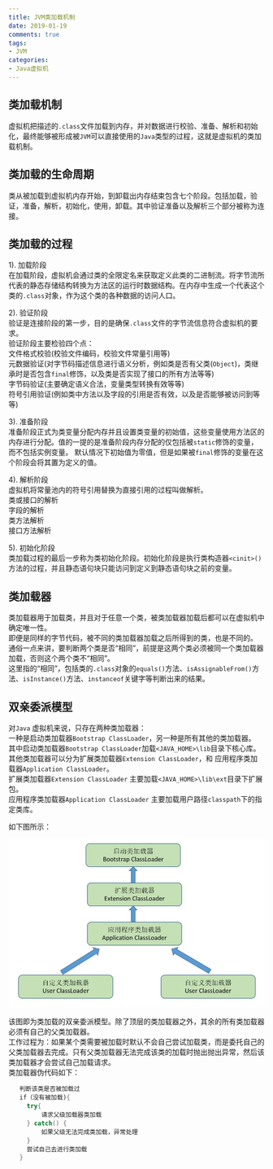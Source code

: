 ```yaml
---
title: JVM类加载机制
date: 2019-01-19
comments: true 
tags:
- JVM
categories:  
- Java虚拟机
---
```


## 类加载机制
虚拟机把描述的`.class`文件加载到内存，并对数据进行校验、准备、解析和初始化，最终能够被形成被`JVM`可以直接使用的`Java`类型的过程，这就是虚拟机的类加载机制。   

## 类加载的生命周期
类从被加载到虚拟机内存开始，到卸载出内存结束包含七个阶段。包括加载，验证，准备，解析，初始化，使用，卸载。其中验证准备以及解析三个部分被称为连接。

## 类加载的过程

1). 加载阶段   
在加载阶段，虚拟机会通过类的全限定名来获取定义此类的二进制流。将字节流所代表的静态存储结构转换为方法区的运行时数据结构。在内存中生成一个代表这个类的`.class`对象，作为这个类的各种数据的访问人口。   

2). 验证阶段   
验证是连接阶段的第一步，目的是确保`.class`文件的字节流信息符合虚拟机的要求。   
验证阶段主要检验四个点：   
   文件格式校验(校验文件编码，校验文件常量引用等)   
   元数据验证(对字节码描述信息进行语义分析，例如类是否有父类(`Object`)，类继承时是否包含`final`修饰，以及类是否实现了接口的所有方法等等)   
   字节码验证(主要确定语义合法，变量类型转换有效等等)   
   符号引用验证(例如类中方法以及字段的引用是否有效，以及是否能够被访问到等等)   

3). 准备阶段   
准备阶段正式为类变量分配内存并且设置类变量的初始值，这些变量使用方法区的内存进行分配。值的一提的是准备阶段内存分配的仅包括被`static`修饰的变量，而不包括实例变量。
默认情况下初始值为零值，但是如果被`final`修饰的变量在这个阶段会将其置为定义的值。   

4). 解析阶段   
虚拟机将常量池内的符号引用替换为直接引用的过程叫做解析。   
   类或接口的解析   
   字段的解析   
   类方法解析   
   接口方法解析   
   
5). 初始化阶段   
类加载过程的最后一步称为类初始化阶段。初始化阶段是执行类构造器`<cinit>()`方法的过程，并且静态语句块只能访问到定义到静态语句块之前的变量。   

## 类加载器
类加载器用于加载类，并且对于任意一个类，被类加载器加载后都可以在虚拟机中确定唯一性。   
即便是同样的字节代码，被不同的类加载器加载之后所得到的类，也是不同的。       
通俗一点来讲，要判断两个类是否“相同”，前提是这两个类必须被同一个类加载器加载，否则这个两个类不“相同”。      
这里指的“相同”，包括类的`.class`对象的`equals()`方法、`isAssignableFrom()`方法、`isInstance()`方法、`instanceof`关键字等判断出来的结果。      

## 双亲委派模型
对`Java` 虚拟机来说，只存在两种类加载器：   
一种是启动类加载器`Bootstrap ClassLoader`，另一种是所有其他的类加载器。   
其中启动类加载器`Bootstrap ClassLoader`加载`<JAVA_HOME>\lib`目录下核心库。   
其他类加载器可以分为扩展类加载器`Extension ClassLoader`，和 应用程序类加载器`Application ClassLoader`。   
扩展类加载器`Extension ClassLoader` 主要加载`<JAVA_HOME>\lib\ext`目录下扩展包。       
应用程序类加载器`Application ClassLoader` 主要加载用户路径`classpath`下的指定类库。    

如下图所示：  
 
![](../../img/timg.jpeg)

该图即为类加载的双亲委派模型。除了顶层的类加载器之外，其余的所有类加载器必须有自己的父类加载器。      
工作过程为：如果某个类需要被加载时默认不会自己尝试加载类，而是委托自己的父类加载器去完成。只有父类加载器无法完成该类的加载时抛出抛出异常，然后该类加载器才会尝试自己加载请求。   
类加载器伪代码如下：

```java
   判断该类是否被加载过
   if（没有被加载){
     try{
         请求父级加载器类加载
     } catch() {
         如果父级无法完成类加载，异常处理
     }
     尝试自己去进行类加载
   }
```



   
   
